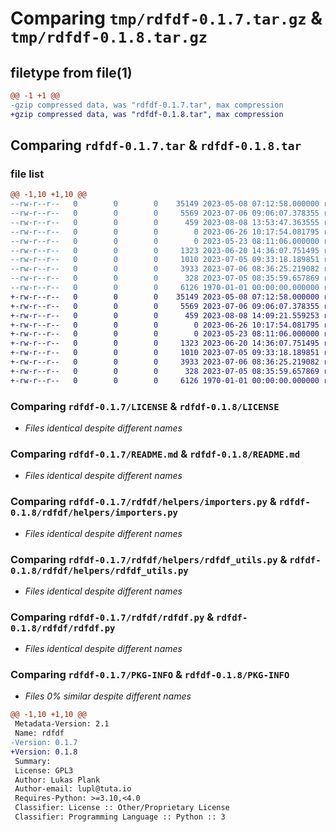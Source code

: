 # Comparing `tmp/rdfdf-0.1.7.tar.gz` & `tmp/rdfdf-0.1.8.tar.gz`

## filetype from file(1)

```diff
@@ -1 +1 @@
-gzip compressed data, was "rdfdf-0.1.7.tar", max compression
+gzip compressed data, was "rdfdf-0.1.8.tar", max compression
```

## Comparing `rdfdf-0.1.7.tar` & `rdfdf-0.1.8.tar`

### file list

```diff
@@ -1,10 +1,10 @@
--rw-r--r--   0        0        0    35149 2023-05-08 07:12:58.000000 rdfdf-0.1.7/LICENSE
--rw-r--r--   0        0        0     5569 2023-07-06 09:06:07.378355 rdfdf-0.1.7/README.md
--rw-r--r--   0        0        0      459 2023-08-08 13:53:47.363555 rdfdf-0.1.7/pyproject.toml
--rw-r--r--   0        0        0        0 2023-06-26 10:17:54.081795 rdfdf-0.1.7/rdfdf/__init__.py
--rw-r--r--   0        0        0        0 2023-05-23 08:11:06.000000 rdfdf-0.1.7/rdfdf/helpers/__init__.py
--rw-r--r--   0        0        0     1323 2023-06-20 14:36:07.751495 rdfdf-0.1.7/rdfdf/helpers/importers.py
--rw-r--r--   0        0        0     1010 2023-07-05 09:33:18.189851 rdfdf-0.1.7/rdfdf/helpers/rdfdf_utils.py
--rw-r--r--   0        0        0     3933 2023-07-06 08:36:25.219082 rdfdf-0.1.7/rdfdf/rdfdf.py
--rw-r--r--   0        0        0      328 2023-07-05 08:35:59.657869 rdfdf-0.1.7/rdfdf/rdfdf_types.py
--rw-r--r--   0        0        0     6126 1970-01-01 00:00:00.000000 rdfdf-0.1.7/PKG-INFO
+-rw-r--r--   0        0        0    35149 2023-05-08 07:12:58.000000 rdfdf-0.1.8/LICENSE
+-rw-r--r--   0        0        0     5569 2023-07-06 09:06:07.378355 rdfdf-0.1.8/README.md
+-rw-r--r--   0        0        0      459 2023-08-08 14:09:21.559253 rdfdf-0.1.8/pyproject.toml
+-rw-r--r--   0        0        0        0 2023-06-26 10:17:54.081795 rdfdf-0.1.8/rdfdf/__init__.py
+-rw-r--r--   0        0        0        0 2023-05-23 08:11:06.000000 rdfdf-0.1.8/rdfdf/helpers/__init__.py
+-rw-r--r--   0        0        0     1323 2023-06-20 14:36:07.751495 rdfdf-0.1.8/rdfdf/helpers/importers.py
+-rw-r--r--   0        0        0     1010 2023-07-05 09:33:18.189851 rdfdf-0.1.8/rdfdf/helpers/rdfdf_utils.py
+-rw-r--r--   0        0        0     3933 2023-07-06 08:36:25.219082 rdfdf-0.1.8/rdfdf/rdfdf.py
+-rw-r--r--   0        0        0      328 2023-07-05 08:35:59.657869 rdfdf-0.1.8/rdfdf/rdfdf_types.py
+-rw-r--r--   0        0        0     6126 1970-01-01 00:00:00.000000 rdfdf-0.1.8/PKG-INFO
```

### Comparing `rdfdf-0.1.7/LICENSE` & `rdfdf-0.1.8/LICENSE`

 * *Files identical despite different names*

### Comparing `rdfdf-0.1.7/README.md` & `rdfdf-0.1.8/README.md`

 * *Files identical despite different names*

### Comparing `rdfdf-0.1.7/rdfdf/helpers/importers.py` & `rdfdf-0.1.8/rdfdf/helpers/importers.py`

 * *Files identical despite different names*

### Comparing `rdfdf-0.1.7/rdfdf/helpers/rdfdf_utils.py` & `rdfdf-0.1.8/rdfdf/helpers/rdfdf_utils.py`

 * *Files identical despite different names*

### Comparing `rdfdf-0.1.7/rdfdf/rdfdf.py` & `rdfdf-0.1.8/rdfdf/rdfdf.py`

 * *Files identical despite different names*

### Comparing `rdfdf-0.1.7/PKG-INFO` & `rdfdf-0.1.8/PKG-INFO`

 * *Files 0% similar despite different names*

```diff
@@ -1,10 +1,10 @@
 Metadata-Version: 2.1
 Name: rdfdf
-Version: 0.1.7
+Version: 0.1.8
 Summary: 
 License: GPL3
 Author: Lukas Plank
 Author-email: lupl@tuta.io
 Requires-Python: >=3.10,<4.0
 Classifier: License :: Other/Proprietary License
 Classifier: Programming Language :: Python :: 3
```

